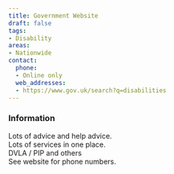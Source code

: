 ```yaml
---
title: Government Website
draft: false
tags:
- Disability
areas:
- Nationwide
contact:
  phone:
  - Online only
  web_addresses:
  - https://www.gov.uk/search?q=disabilities
---
```


### Information
Lots of advice and help advice.  
Lots of services in one place.  
DVLA / PIP and others  
See website for phone numbers.